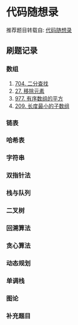 # 代码随想录

推荐题目转载自: [代码随想录](https://www.programmercarl.com)

## 刷题记录

### 数组

1. [704. 二分查找](leetcode\Java\704.二分查找.java)
2. [27. 移除元素](leetcode\Java\27.移除元素.java)
3. [977. 有序数组的平方](leetcode\Java\977.有序数组的平方.java)
4. [209. 长度最小的子数组](leetcode\Java\209.长度最小的子数组.java)

### 链表

### 哈希表

### 字符串

### 双指针法

### 栈与队列

### 二叉树

### 回溯算法

### 贪心算法

### 动态规划

### 单调栈

### 图论

### 补充题目
